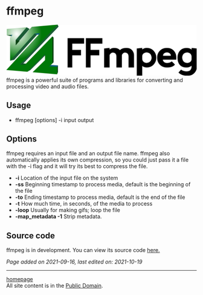 # ffmpeg
![](../img/FFmpeg.png)
ffmpeg is a powerful suite of programs and libraries for converting and processing video and audio files.

## Usage
- ffmpeg [options] -i input output

## Options
ffmpeg requires an input file and an output file name. ffmpeg also automatically applies its own compression, so you could just pass it a file with the -i flag and it will try its best to compress the file.
- **-i** Location of the input file on the system
- **-ss** Beginning timestamp to process media, default is the beginning of the file
- **-to** Ending timestamp to process media, default is the end of the file
- **-t** How much time, in seconds, of the media to process
- **-loop** Usually for making gifs; loop the file
- **-map_metadata -1** Strip metadata.

## Source code
ffmpeg is in development. You can view its source code [here.](https://git.ffmpeg.org/ffmpeg.git)

*Page added on 2021-09-16, last edited on: 2021-10-19*

---

[homepage](../index.html)\
All site content is in the [Public Domain](http://unlicense.org/).

